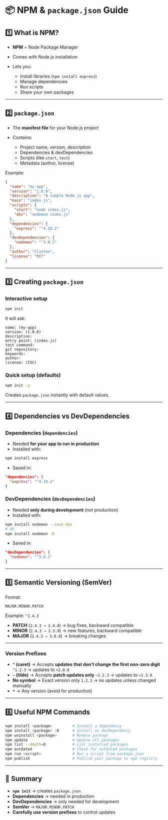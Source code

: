 # **📦 NPM & `package.json` Guide**

## **1️⃣ What is NPM?**

- **NPM** = Node Package Manager
- Comes with Node.js installation
- Lets you:

  - Install libraries (`npm install express`)
  - Manage dependencies
  - Run scripts
  - Share your own packages

---

## **2️⃣ `package.json`**

- The **manifest file** for your Node.js project
- Contains:

  - Project name, version, description
  - Dependencies & devDependencies
  - Scripts (like `start`, `test`)
  - Metadata (author, license)

Example:

```json
{
  "name": "my-app",
  "version": "1.0.0",
  "description": "A simple Node.js app",
  "main": "index.js",
  "scripts": {
    "start": "node index.js",
    "dev": "nodemon index.js"
  },
  "dependencies": {
    "express": "^4.18.2"
  },
  "devDependencies": {
    "nodemon": "^3.0.1"
  },
  "author": "Clinton",
  "license": "MIT"
}
```

---

## **3️⃣ Creating `package.json`**

### **Interactive setup**

```bash
npm init
```

It will ask:

```
name: (my-app)
version: (1.0.0)
description:
entry point: (index.js)
test command:
git repository:
keywords:
author:
license: (ISC)
```

### **Quick setup (defaults)**

```bash
npm init -y
```

Creates `package.json` instantly with default values.

---

## **4️⃣ Dependencies vs DevDependencies**

### **Dependencies** (`dependencies`)

- Needed **for your app to run in production**
- Installed with:

```bash
npm install express
```

- Saved in:

```json
"dependencies": {
  "express": "^4.18.2"
}
```

### **DevDependencies** (`devDependencies`)

- Needed **only during development** (not production)
- Installed with:

```bash
npm install nodemon --save-dev
# OR
npm install nodemon -D
```

- Saved in:

```json
"devDependencies": {
  "nodemon": "^3.0.1"
}
```

---

## **5️⃣ Semantic Versioning (SemVer)**

Format:

```
MAJOR.MINOR.PATCH
```

Example: `^2.4.3`

- **PATCH** (`2.4.3 → 2.4.4`) → bug fixes, backward compatible
- **MINOR** (`2.4.3 → 2.5.0`) → new features, backward compatible
- **MAJOR** (`2.4.3 → 3.0.0`) → breaking changes

---

### **Version Prefixes**

- **`^` (caret)** → Accepts **updates that don’t change the first non-zero digit**
  `^1.2.3` → updates to `<2.0.0`
- **`~` (tilde)** → Accepts **patch updates only**
  `~1.2.3` → updates to `<1.3.0`
- **No symbol** → Exact version only
  `1.2.3` → no updates unless changed manually
- **`*`** → Any version (avoid for production)

---

## **6️⃣ Useful NPM Commands**

```bash
npm install <package>         # Install a dependency
npm install <package> -D      # Install as devDependency
npm uninstall <package>       # Remove package
npm update                    # Update all packages
npm list --depth=0            # List installed packages
npm outdated                  # Check for outdated packages
npm run <script>              # Run a script from package.json
npm publish                   # Publish your package to npm registry
```

---

## 📌 **Summary**

- **`npm init`** → creates `package.json`
- **Dependencies** → needed in production
- **DevDependencies** → only needed for development
- **SemVer** → `MAJOR.MINOR.PATCH`
- **Carefully use version prefixes** to control updates
